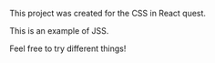 This project was created for the CSS in React quest.

This is an example of JSS.

Feel free to try different things!